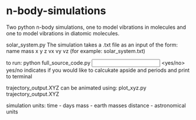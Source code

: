 # n-body-simulations
Two python n-body simulations, one to model vibrations in molecules and one to model vibrations in diatomic molecules.

solar_system.py
The simulation takes a .txt file as an input of the form: name mass x y z vx vy vz
(for example: solar_system.txt)

to run: python full_source_code.py <timestep> <total steps> <input filename> <trajectory output filename> <energy output filename> <yes/no>
yes/no indicates if you would like to calcukate apside and periods and print to terminal

trajectory_output.XYZ can be animated using: plot_xyz.py trajectory_output.XYZ

simulation units:
time - days
mass - earth masses
distance - astronomical units
